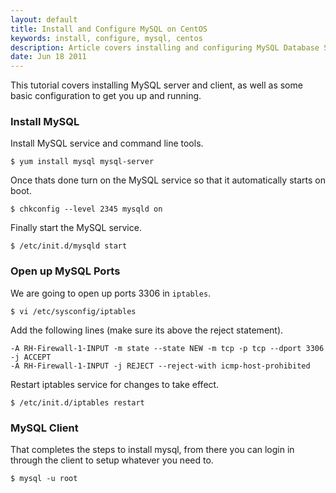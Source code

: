 ```yaml
---
layout: default
title: Install and Configure MySQL on CentOS
keywords: install, configure, mysql, centos
description: Article covers installing and configuring MySQL Database Server on CentOS Linux.
date: Jun 18 2011
---
```


This tutorial covers installing MySQL server and client, as well as some basic configuration to get you up and running.

### Install MySQL

Install MySQL service and command line tools.

~~~
$ yum install mysql mysql-server
~~~

Once thats done turn on the MySQL service so that it automatically starts on boot.

~~~
$ chkconfig --level 2345 mysqld on
~~~

Finally start the MySQL service.

~~~
$ /etc/init.d/mysqld start
~~~

### Open up MySQL Ports

We are going to open up ports 3306 in `iptables`.

~~~
$ vi /etc/sysconfig/iptables
~~~

Add the following lines (make sure its above the reject statement).

~~~
-A RH-Firewall-1-INPUT -m state --state NEW -m tcp -p tcp --dport 3306 -j ACCEPT
-A RH-Firewall-1-INPUT -j REJECT --reject-with icmp-host-prohibited
~~~

Restart iptables service for changes to take effect.

~~~
$ /etc/init.d/iptables restart
~~~

### MySQL Client

That completes the steps to install mysql, from there you can login in through the client to setup whatever you need to.

~~~
$ mysql -u root
~~~
